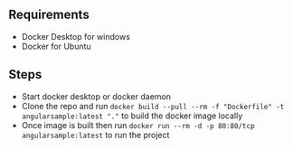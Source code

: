 ## Requirements

- Docker Desktop for windows
- Docker for Ubuntu

## Steps

- Start docker desktop or docker daemon
- Clone the repo and run `docker build --pull --rm -f "Dockerfile" -t angularsample:latest "."` to build the docker image locally
- Once image is built then run `docker run --rm -d -p 80:80/tcp angularsample:latest` to run the project
